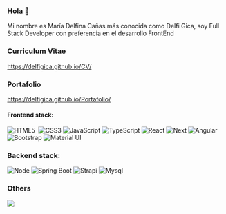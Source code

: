 ### Hola 👋
Mi nombre es María Delfina Cañas más conocida como Delfi Gica, soy Full Stack Developer con preferencia en el desarrollo FrontEnd

### Curriculum Vitae
https://delfigica.github.io/CV/

### Portafolio
https://delfigica.github.io/Portafolio/

#### Frontend stack:
![HTML5](https://img.shields.io/badge/html5-%23E34F26.svg?style=for-the-badge&logo=html5&logoColor=white)&nbsp;
![CSS3](https://img.shields.io/badge/css3-%231572B6.svg?style=for-the-badge&logo=css3&logoColor=white)
![JavaScript](https://img.shields.io/badge/javascript-%23323330.svg?style=for-the-badge&logo=javascript&logoColor=%23F7DF1E)
![TypeScript](https://img.shields.io/badge/typescript-%23007ACC.svg?style=for-the-badge&logo=typescript&logoColor=white)
![React](https://img.shields.io/badge/react-%2361DAFB.svg?style=for-the-badge&logo=react&logoColor=white)
![Next](https://img.shields.io/badge/next-%23000000.svg?style=for-the-badge&logo=nextjs&logoColor=white)
![Angular](https://img.shields.io/badge/angularjs-%23E23237.svg?style=for-the-badge&logo=angularjs&logoColor=white)
![Bootstrap](https://img.shields.io/badge/bootstrap-%238511FA.svg?style=for-the-badge&logo=bootstrap&logoColor=white)
![Material UI](https://img.shields.io/badge/MUI-%23007FFF.svg?style=for-the-badge&logo=MUI&logoColor=white)

### Backend stack: 
![Node](https://img.shields.io/badge/nodejs-%23339933.svg?style=for-the-badge&logo=nodejs&logoColor=white)
![Spring Boot](https://img.shields.io/badge/springboot-%236DB33F.svg?style=for-the-badge&logo=springboot&logoColor=white)
![Strapi](https://img.shields.io/badge/strapi-%232F2E8B.svg?style=for-the-badge&logo=strapi&logoColor=white)
![Mysql](https://img.shields.io/badge/MySQL-%234479A1.svg?style=for-the-badge&logo=MySQL&logoColor=white)

### Others
<img src="https://www.codewars.com/users/delfigica/badges/small" >
